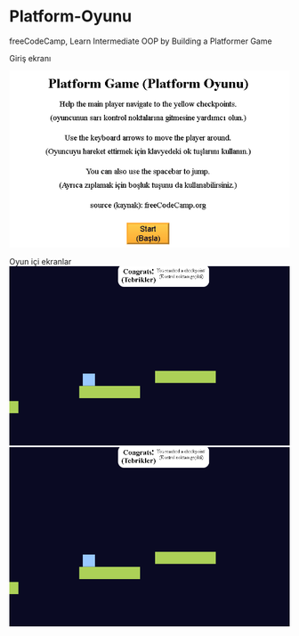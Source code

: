 ﻿# Platform-Oyunu
freeCodeCamp, Learn Intermediate OOP by Building a Platformer Game

 Giriş ekranı

 
![Giriş ekranı](giris-ekrani.png)

Oyun içi ekranlar
![Oyun ekranları](oyun-ekrani-2.png)
![Oyun ekranları 2](oyun-ekrani-2.png)
